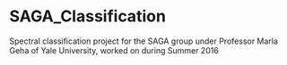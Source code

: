 # SAGA_Classification
Spectral classification project for the SAGA group under Professor Marla Geha of Yale University, worked on during Summer 2016
